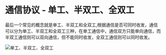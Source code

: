 # 通信协议 - 单工、半双工、全双工

最后一个常见的概念就是单工、半双工和全双工,​根据通信是否可同时收发，通信可以分为单工、半双工和全双工三种，在单工通信中，通信双方只能单向通信，而半双工通信则可以双向通信，但不能同时收发，全双工通信则可以同时收发。

<div class="px-60">

![单工、半双工、全双工](/01/001-protocol-mode.jpg)

</div>